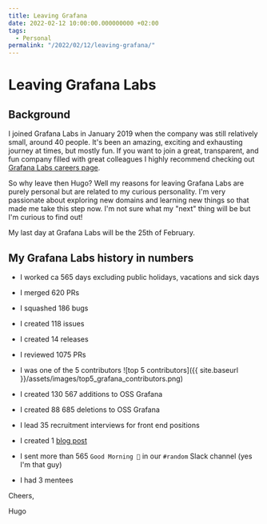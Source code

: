 ```yaml
---
title: Leaving Grafana
date: 2022-02-12 10:00:00.000000000 +02:00
tags:
  - Personal
permalink: "/2022/02/12/leaving-grafana/"
---
```

# Leaving Grafana Labs

## Background
I joined Grafana Labs in January 2019 when the company was still relatively small, around 40 people. It's been an amazing, exciting and exhausting journey at times, but mostly fun. 
If you want to join a great, transparent, and fun company filled with great colleagues I highly recommend checking out [Grafana Labs careers page](https://grafana.com/about/careers). 

So why leave then Hugo? Well my reasons for leaving Grafana Labs are purely personal but are related to my curious personality. I'm very passionate about exploring new domains and learning new things so that made me take this step now. I'm not sure what my "next" thing will be but I'm curious to find out!

My last day at Grafana Labs will be the 25th of February.

## My Grafana Labs history in numbers

- I worked ca 565 days excluding public holidays, vacations and sick days 
- I merged 620 PRs
- I squashed 186 bugs
- I created 118 issues
- I created 14 releases
- I reviewed 1075 PRs
- I was one of the 5 contributors
![top 5 contributors]({{ site.baseurl }}/assets/images/top5_grafana_contributors.png)

- I created 130 567 additions to OSS Grafana
- I created 88 685 deletions to OSS Grafana
- I lead 35 recruitment interviews for front end positions
- I created 1 [blog post](https://grafana.com/blog/2020/06/22/migrating-grafanas-template-variables-from-angularjs-to-react-a-tale-of-failures-and-wins/)
- I sent more than 565 `Good Morning 👋` in our `#random` Slack channel (yes I'm that guy)
- I had 3 mentees

Cheers,

Hugo
